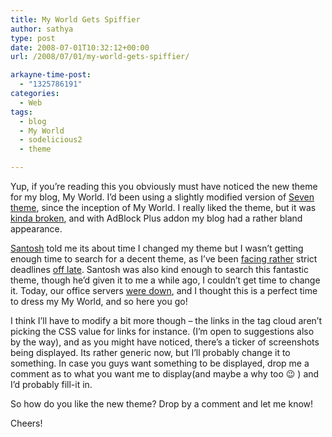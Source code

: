 ```yaml
---
title: My World Gets Spiffier
author: sathya
type: post
date: 2008-07-01T10:32:12+00:00
url: /2008/07/01/my-world-gets-spiffier/

arkayne-time-post:
  - "1325786191"
categories:
  - Web
tags:
  - blog
  - My World
  - sodelicious2
  - theme

---
```

Yup, if you&#8217;re reading this you obviously must have noticed the new theme for my blog, My World. I&#8217;d been using a slightly modified version of [Seven theme][1], since the inception of My World. I really liked the theme, but it was [kinda broken][2], and with AdBlock Plus addon my blog had a rather bland appearance.

[Santosh][3] told me its about time I changed my theme but I wasn&#8217;t getting enough time to search for a decent theme, as I&#8217;ve been [facing rather][4] strict deadlines [off late][5]. Santosh was also kind enough to search this fantastic theme, though he&#8217;d given it to me a while ago, I couldn&#8217;t get time to change it. Today, our office servers [were down][6], and I thought this is a perfect time to dress my My World, and so here you go!

I think I&#8217;ll have to modify a bit more though &#8211; the links in the tag cloud aren&#8217;t picking the CSS value for links for instance. (I&#8217;m open to suggestions also by the way), and as you might have noticed, there&#8217;s a ticker of screenshots being displayed. Its rather generic now, but I&#8217;ll probably change it to something. In case you guys want something to be displayed, drop me a comment as to what you want me to display(and maybe a why too 😉 ) and I&#8217;d probably fill-it in.

So how do you like the new theme? Drop by a comment and let me know!

Cheers!

 [1]: http://www.wpthemesfree.com/view.php?theme_id=1908
 [2]: http://i31.tinypic.com/2hx0fb9.jpg
 [3]: http://santoshgs.com/
 [4]: http://twitter.com/SathyaBhat/statuses/846979118
 [5]: http://twitter.com/SathyaBhat/statuses/847545611
 [6]: http://twitter.com/SathyaBhat/statuses/847411568
